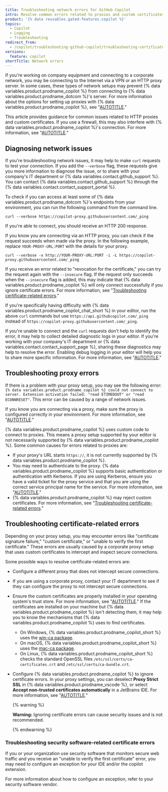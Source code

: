 ```yaml
---
title: Troubleshooting network errors for GitHub Copilot
intro: Resolve common errors related to proxies and custom certificates.
product: '{% data reusables.gated-features.copilot %}'
topics:
  - Copilot
  - Logging
  - Troubleshooting
redirect_from:
  - /copilot/troubleshooting-github-copilot/troubleshooting-certificate-errors-for-github-copilot
versions:
  feature: copilot
shortTitle: Network errors
---
```


If you're working on company equipment and connecting to a corporate network, you may be connecting to the Internet via a VPN or an HTTP proxy server. In some cases, these types of network setups may prevent {% data variables.product.prodname_copilot %} from connecting to {% data variables.product.prodname_dotcom %}'s server. For more information about the options for setting up proxies with {% data variables.product.prodname_copilot %}, see "[AUTOTITLE](/copilot/configuring-github-copilot/configuring-network-settings-for-github-copilot)."

This article provides guidance for common issues related to HTTP proxies and custom certificates. If you use a firewall, this may also interfere with {% data variables.product.prodname_copilot %}'s connection. For more information, see "[AUTOTITLE](/copilot/troubleshooting-github-copilot/troubleshooting-firewall-settings-for-github-copilot)."

## Diagnosing network issues

If you're troubleshooting network issues, it may help to make `curl` requests to test your connection. If you add the `--verbose` flag, these requests give you more information to diagnose the issue, or to share with your company's IT department or {% data variables.contact.github_support %}. You can contact {% data variables.contact.github_support %} through the {% data variables.contact.contact_support_portal %}.

To check if you can access at least some of {% data variables.product.prodname_dotcom %}'s endpoints from your environment, you can run the following command from the command line.

```shell copy
curl --verbose https://copilot-proxy.githubusercontent.com/_ping
```

If you're able to connect, you should receive an HTTP 200 response.

If you know you are connecting via an HTTP proxy, you can check if the request succeeds when made via the proxy. In the following example, replace `YOUR-PROXY-URL:PORT` with the details for your proxy.

```shell copy
curl --verbose -x http://YOUR-PROXY-URL:PORT -i -L https://copilot-proxy.githubusercontent.com/_ping
```

If you receive an error related to "revocation for the certificate," you can try the request again with the `--insecure` flag. If the request only succeeds when the `--insecure` flag is added, this may indicate that {% data variables.product.prodname_copilot %} will only connect successfully if you ignore certificate errors. For more information, see "[Troubleshooting certificate-related errors](#troubleshooting-certificate-related-errors)."

If you're specifically having difficulty with {% data variables.product.prodname_copilot_chat_short %} in your editor, run the above `curl` commands but use `https://api.githubcopilot.com/_ping` instead of `https://copilot-proxy.githubusercontent.com/_ping`.

If you're unable to connect and the `curl` requests don't help to identify the error, it may help to collect detailed diagnostic logs in your editor. If you're working with your company's IT department or {% data variables.contact.contact_support_page %}, sharing these diagnostics may help to resolve the error. Enabling debug logging in your editor will help you to share more specific information. For more information, see "[AUTOTITLE](/copilot/troubleshooting-github-copilot/viewing-logs-for-github-copilot-in-your-environment)."

## Troubleshooting proxy errors

If there is a problem with your proxy setup, you may see the following error: `{% data variables.product.prodname_copilot %} could not connect to server. Extension activation failed: "read ETIMEDOUT" or "read ECONNRESET"`. This error can be caused by a range of network issues.

If you know you are connecting via a proxy, make sure the proxy is configured correctly in your environment. For more information, see "[AUTOTITLE](/copilot/configuring-github-copilot/configuring-network-settings-for-github-copilot#configuring-proxy-settings-for-github-copilot)."

{% data variables.product.prodname_copilot %} uses custom code to connect to proxies. This means a proxy setup supported by your editor is not necessarily supported by {% data variables.product.prodname_copilot %}. Some common causes for errors related to proxies are:

* If your proxy's URL starts `https://`, it is not currently supported by {% data variables.product.prodname_copilot %}.
* You may need to authenticate to the proxy. {% data variables.product.prodname_copilot %} supports basic authentication or authentication with Kerberos. If you are using Kerberos, ensure you have a valid ticket for the proxy service and that you are using the correct service principal name for the service. For more information, see "[AUTOTITLE](/copilot/configuring-github-copilot/configuring-network-settings-for-github-copilot#authentication-with-kerberos)."
* {% data variables.product.prodname_copilot %} may reject custom certificates. For more information, see "[Troubleshooting certificate-related errors](#troubleshooting-certificate-related-errors)."

## Troubleshooting certificate-related errors

Depending on your proxy setup, you may encounter errors like "certificate signature failure," "custom certificate," or "unable to verify the first certificate." These errors are usually caused by a corporate proxy setup that uses custom certificates to intercept and inspect secure connections.

Some possible ways to resolve certificate-related errors are:
* Configure a different proxy that does not intercept secure connections.
* If you are using a corporate proxy, contact your IT department to see if they can configure the proxy to not intercept secure connections.
* Ensure the custom certificates are properly installed in your operating system's trust store. For more information, see "[AUTOTITLE](/copilot/configuring-github-copilot/configuring-network-settings-for-github-copilot#allowing-github-copilot-to-use-custom-certificates)." If the certificates are installed on your machine but {% data variables.product.prodname_copilot %} isn't detecting them, it may help you to know the mechanisms that {% data variables.product.prodname_copilot %} uses to find certificates.
  * On Windows, {% data variables.product.prodname_copilot_short %} uses the [win-ca package](https://www.npmjs.com/package/win-ca).
  * On macOS, {% data variables.product.prodname_copilot_short %} uses the [mac-ca package](https://www.npmjs.com/package/mac-ca).
  * On Linux, {% data variables.product.prodname_copilot_short %} checks the standard OpenSSL files `/etc/ssl/certs/ca-certificates.crt` and `/etc/ssl/certs/ca-bundle.crt`.
* Configure {% data variables.product.prodname_copilot %} to ignore certificate errors. In your proxy settings, you can deselect **Proxy Strict SSL** in {% data variables.product.prodname_vscode %}, or select **Accept non-trusted certificates automatically** in a JetBrains IDE. For more information, see "[AUTOTITLE](/copilot/configuring-github-copilot/configuring-network-settings-for-github-copilot#configuring-proxy-settings-for-github-copilot)."

  {% warning %}

  **Warning:** Ignoring certificate errors can cause security issues and is not recommended.

  {% endwarning %}

### Troubleshooting security software-related certificate errors

If you or your organization use security software that monitors secure web traffic and you receive an "unable to verify the first certificate" error, you may need to configure an exception for your IDE and/or the copilot extension.

For more information about how to configure an exception, refer to your security software vendor.
